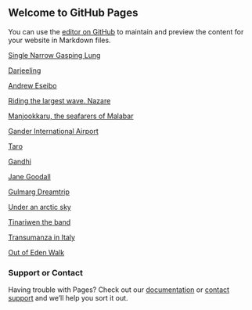 ## Welcome to GitHub Pages

You can use the [editor on GitHub](https://github.com/wanderersdiary/trails/edit/master/index.md) to maintain and preview the content for your website in Markdown files.

[Single Narrow Gasping Lung](http://tiny.cc/Mt-Everest) </br>

[Darjeeling](http://tiny.cc/darjeeling-of-the-min)</br>

[Andrew Eseibo](http://tiny.cc/second-hand)</br>

[Riding the largest wave. Nazare](http://tiny.cc/nazar)</br>

[Manjookkaru, the seafarers of Malabar](http://tiny.cc/manchukka)</br>

[Gander International Airport](http://tiny.cc/gande)</br>

[Taro](http://tiny.cc/taro)</br>

[Gandhi](http://tiny.cc/Gandhi-Travel)</br>

[Jane Goodall](http://tiny.cc/Jane-Goodall)</br>

[Gulmarg Dreamtrip](https://www.youtube.com/watch?v=4eSjSG6hJaY)</br>

[Under an arctic sky](http://tiny.cc/under-an-arctic-sk)</br>

[Tinariwen the band](http://tiny.cc/tinariwe)</br>

[Transumanza in Italy](http://tiny.cc/transumanza)</br>

[Out of Eden Walk](http://tiny.cc/out-of-eden-wal)</br>

### Support or Contact

Having trouble with Pages? Check out our [documentation](https://help.github.com/categories/github-pages-basics/) or [contact support](https://github.com/contact) and we’ll help you sort it out.



